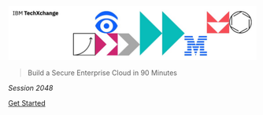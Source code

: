 <img src="../header.jpg">

> Build a Secure Enterprise Cloud in 90 Minutes

_Session 2048_

[Get Started](#main)
